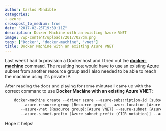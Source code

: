 ```yaml
---
author: Carlos Mendible
categories:
- azure
crosspost_to_medium: true
date: "2017-02-26T19:39:11Z"
description: Docker Machine with an existing Azure VNET
image: /wp-content/uploads/2017/02/dm.png
tags: ["Docker", "docker-machine", "vnet"]
title: Docker Machine with an existing Azure VNET
---
```

Last week I had to provision a Docker host and I tried out the **<a href="https://docs.docker.com/machine/" target="_blank">docker-machine</a>** command. The resulting host would have to use an existing Azure subnet from another resource group and I also needed to be able to reach the machine using it's private IP.

After reading the docs and playing for some minutes I came up with the correct command to use **Docker Machine with an existing Azure VNET**:

``` powershell
    docker-machine create --driver azure --azure-subscription-id [subscriptionid]  `
       --azure-resource-group [Resource group] --azure-location [Azure location]  `
       --azure-vnet [Resource group]:[Azure VNET] --azure-subnet [Azure Subnet Name]  `
       --azure-subnet-prefix [Azure subnet prefix (CIDR notation)] --azure-use-private-ip [machine name]
```

Hope it helps!